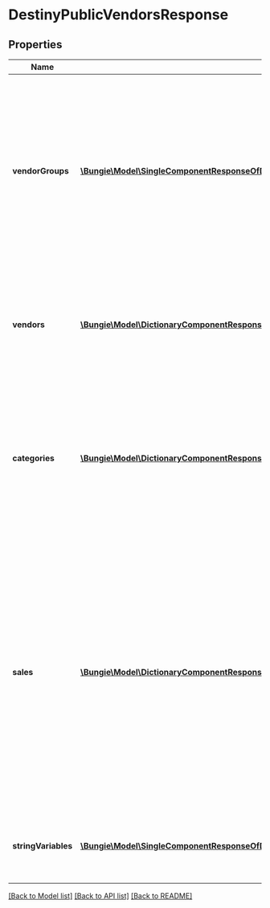 # DestinyPublicVendorsResponse

## Properties
Name | Type | Description | Notes
------------ | ------------- | ------------- | -------------
**vendorGroups** | [**\Bungie\Model\SingleComponentResponseOfDestinyVendorGroupComponent**](SingleComponentResponseOfDestinyVendorGroupComponent.md) | For Vendors being returned, this will give you the information you need to group them and order them in the same way that the Bungie Companion app performs grouping. It will automatically be returned if you request the Vendors component.  COMPONENT TYPE: Vendors | [optional] 
**vendors** | [**\Bungie\Model\DictionaryComponentResponseOfuint32AndDestinyPublicVendorComponent**](DictionaryComponentResponseOfuint32AndDestinyPublicVendorComponent.md) | The base properties of the vendor. These are keyed by the Vendor Hash, so you will get one Vendor Component per vendor returned.  COMPONENT TYPE: Vendors | [optional] 
**categories** | [**\Bungie\Model\DictionaryComponentResponseOfuint32AndDestinyVendorCategoriesComponent**](DictionaryComponentResponseOfuint32AndDestinyVendorCategoriesComponent.md) | Categories that the vendor has available, and references to the sales therein. These are keyed by the Vendor Hash, so you will get one Categories Component per vendor returned.  COMPONENT TYPE: VendorCategories | [optional] 
**sales** | [**\Bungie\Model\DictionaryComponentResponseOfuint32AndPublicDestinyVendorSaleItemSetComponent**](DictionaryComponentResponseOfuint32AndPublicDestinyVendorSaleItemSetComponent.md) | Sales, keyed by the vendorItemIndex of the item being sold. These are keyed by the Vendor Hash, so you will get one Sale Item Set Component per vendor returned.  Note that within the Sale Item Set component, the sales are themselves keyed by the vendorSaleIndex, so you can relate it to the corrent sale item definition within the Vendor&#39;s definition.  COMPONENT TYPE: VendorSales | [optional] 
**stringVariables** | [**\Bungie\Model\SingleComponentResponseOfDestinyStringVariablesComponent**](SingleComponentResponseOfDestinyStringVariablesComponent.md) | A set of string variable values by hash for a public vendors context.  COMPONENT TYPE: StringVariables | [optional] 

[[Back to Model list]](../README.md#documentation-for-models) [[Back to API list]](../README.md#documentation-for-api-endpoints) [[Back to README]](../README.md)


